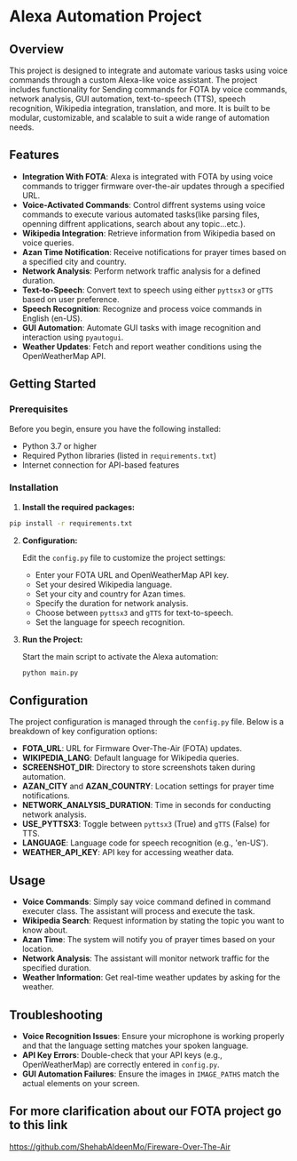 # Alexa Automation Project

## Overview

This project is designed to integrate and automate various tasks using voice commands through a custom Alexa-like voice assistant. The project includes functionality for Sending commands for FOTA by voice commands, network analysis, GUI automation, text-to-speech (TTS), speech recognition, Wikipedia integration, translation, and more. It is built to be modular, customizable, and scalable to suit a wide range of automation needs.

## Features

- **Integration With FOTA**: Alexa is integrated with FOTA by using voice commands to trigger firmware over-the-air updates through a specified URL.
- **Voice-Activated Commands**: Control diffrent systems using voice commands to execute various automated tasks(like parsing files, openning diffrent applications, search about any topic...etc.).
- **Wikipedia Integration**: Retrieve information from Wikipedia based on voice queries.
- **Azan Time Notification**: Receive notifications for prayer times based on a specified city and country.
- **Network Analysis**: Perform network traffic analysis for a defined duration.
- **Text-to-Speech**: Convert text to speech using either `pyttsx3` or `gTTS` based on user preference.
- **Speech Recognition**: Recognize and process voice commands in English (en-US).
- **GUI Automation**: Automate GUI tasks with image recognition and interaction using `pyautogui`.
- **Weather Updates**: Fetch and report weather conditions using the OpenWeatherMap API.

## Getting Started

### Prerequisites

Before you begin, ensure you have the following installed:

- Python 3.7 or higher
- Required Python libraries (listed in `requirements.txt`)
- Internet connection for API-based features

### Installation

 1. **Install the required packages:**

   ```bash
   pip install -r requirements.txt
   ```

2. **Configuration:**

   Edit the `config.py` file to customize the project settings:
   
   - Enter your FOTA URL and OpenWeatherMap API key.
   - Set your desired Wikipedia language.
   - Set your city and country for Azan times.
   - Specify the duration for network analysis.
   - Choose between `pyttsx3` and `gTTS` for text-to-speech.
   - Set the language for speech recognition.

3. **Run the Project:**

   Start the main script to activate the Alexa automation:

   ```bash
   python main.py
   ```

## Configuration

The project configuration is managed through the `config.py` file. Below is a breakdown of key configuration options:

- **FOTA_URL**: URL for Firmware Over-The-Air (FOTA) updates.
- **WIKIPEDIA_LANG**: Default language for Wikipedia queries.
- **SCREENSHOT_DIR**: Directory to store screenshots taken during automation.
- **AZAN_CITY** and **AZAN_COUNTRY**: Location settings for prayer time notifications.
- **NETWORK_ANALYSIS_DURATION**: Time in seconds for conducting network analysis.
- **USE_PYTTSX3**: Toggle between `pyttsx3` (True) and `gTTS` (False) for TTS.
- **LANGUAGE**: Language code for speech recognition (e.g., 'en-US').
- **WEATHER_API_KEY**: API key for accessing weather data.

## Usage

- **Voice Commands**: Simply say voice command defined in command executer class. The assistant will process and execute the task.
- **Wikipedia Search**: Request information by stating the topic you want to know about.
- **Azan Time**: The system will notify you of prayer times based on your location.
- **Network Analysis**: The assistant will monitor network traffic for the specified duration.
- **Weather Information**: Get real-time weather updates by asking for the weather.

## Troubleshooting

- **Voice Recognition Issues**: Ensure your microphone is working properly and that the language setting matches your spoken language.
- **API Key Errors**: Double-check that your API keys (e.g., OpenWeatherMap) are correctly entered in `config.py`.
- **GUI Automation Failures**: Ensure the images in `IMAGE_PATHS` match the actual elements on your screen.

## For more clarification about our FOTA project go to this link
https://github.com/ShehabAldeenMo/Fireware-Over-The-Air

